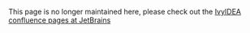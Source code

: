 This page is no longer maintained here, please check out the [IvyIDEA confluence pages at JetBrains](http://www.jetbrains.net/confluence/display/CONTEST/IvyIDEA)